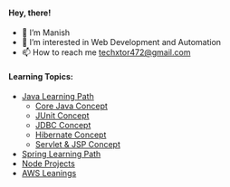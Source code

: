 #### Hey, there!
- 👋 I’m Manish
- 👀 I’m interested in Web Development and Automation
- 📫 How to reach me techxtor472@gmail.com

#### Learning Topics:
- [Java Learning Path](https://github.com/topics/techxtor-java-learning)
  - [Core Java Concept](https://github.com/techxtor/core-java-concept)
  - [JUnit Concept](https://github.com/techxtor/junit-concept)
  - [JDBC Concept](https://github.com/techxtor/jdbc-concept)
  - [Hibernate Concept](https://github.com/topics/techxtor-hibernate-concept)
  - [Servlet & JSP Concept](https://github.com/topics/techxtor-servlet-and-jsp)
- [Spring Learning Path](https://github.com/topics/techxtor-spring-learning)
- [Node Projects](https://github.com/topics/techxtor-node-projects)
- [AWS Leanings](https://github.com/topics/techxtor-aws-learning)
